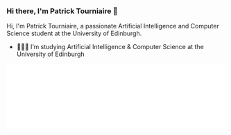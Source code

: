 ### Hi there, I'm Patrick Tourniaire 👋

Hi, I'm Patrick Tourniaire, a passionate Artificial Intelligence and Computer Science student at the University of Edinburgh.

- 👨🏻‍🎓 I’m studying Artificial Intelligence & Computer Science at the University of Edinburgh

<img src="https://github.com/PatrickTourniaire/PatrickTourniaire/blob/main/tags.svg" width="auto" height="auto">


